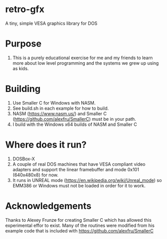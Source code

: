 # retro-gfx
A tiny, simple VESA graphics library for DOS

# Purpose
1. This is a purely educational exercise for me and my friends to learn more about low level programming and the systems we grew up using as kids.

# Building

1. Use Smaller C for Windows with NASM.
2. See build.sh in each example for how to build.
3. NASM (https://www.nasm.us/) and Smaller C (https://github.com/alexfru/SmallerC) must be in your path.
4. I build with the Windows x64 builds of NASM and Smaller C

# Where does it run?
1. DOSBox-X
2. A couple of real DOS machines that have VESA compliant video adapters and support the linear framebuffer and mode 0x101 (640x480x8) for now.
3. It runs in UNREAL mode (https://en.wikipedia.org/wiki/Unreal_mode) so EMM386 or Windows must not be loaded in order for it to work.


# Acknowledgements

Thanks to Alexey Frunze for creating Smaller C which has allowed this experimental effor to exist. 
Many of the routines were modified from his example code that is included with https://github.com/alexfru/SmallerC
